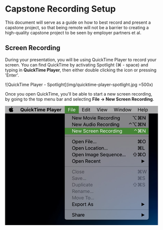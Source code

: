 # Capstone Recording Setup
This document will serve as a guide on how to best record and present a capstone project, so that being remote will not be a barrier to creating a high-quality capstone project to be seen by employer partners et al.

## Screen Recording
During your presentation, you will be using QuickTime Player to record your screen. You can find QuickTime by activating Spotlight (⌘ - space) and typing in **QuickTime Player**, then either double clicking the icon or pressing 'Enter'.

![QuickTime Player - Spotlight](img/quicktime-player-spotlight.jpg =500x)

 Once you open QuickTime, you'll be able to start a new screen recording, by going to the top menu bar and selecting **File -> New Screen Recording**.
 
 ![QuickTime Player New Screen Recording](img/quicktime-player-new-screen-recording.jpg)